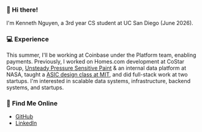 ### 👋 Hi there!

I'm Kenneth Nguyen, a 3rd year CS student at UC San Diego (June 2026).

### 💻 **Experience**
This summer, I'll be working at Coinbase under the Platform team, enabling payments. Previously, I worked on Homes.com development at CoStar Group, [Unsteady Pressure Sensitive Paint](https://www.nasa.gov/unsteady-pressure-sensitive-paint/#:~:text=Experimental%20results%20show%20unsteady%20Pressure,seen%20before%20at%20this%20resolution.) & an internal data platform at NASA, taught a [ASIC design class at MIT](https://beaverworks.ll.mit.edu/CMS/bw/bwsi_course_basics), and did full-stack work at two startups. I'm interested in scalable data systems, infrastructure, backend systems, and startups.

### 🔗 **Find Me Online**
- [GitHub](https://github.com/kennethngyen)
- [LinkedIn](https://linkedin.com/in/kennethngyen)
